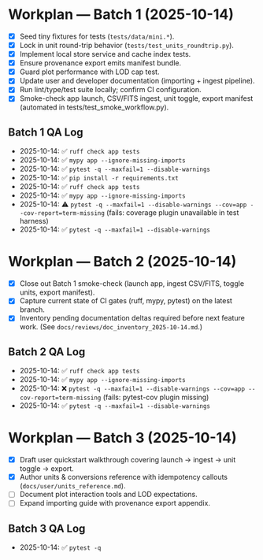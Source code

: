 # Workplan — Batch 1 (2025-10-14)

- [x] Seed tiny fixtures for tests (`tests/data/mini.*`).
- [x] Lock in unit round-trip behavior (`tests/test_units_roundtrip.py`).
- [x] Implement local store service and cache index tests.
- [x] Ensure provenance export emits manifest bundle.
- [x] Guard plot performance with LOD cap test.
- [x] Update user and developer documentation (importing + ingest pipeline).
- [x] Run lint/type/test suite locally; confirm CI configuration.
- [x] Smoke-check app launch, CSV/FITS ingest, unit toggle, export manifest (automated in tests/test_smoke_workflow.py).

## Batch 1 QA Log

- 2025-10-14: ✅ `ruff check app tests`
- 2025-10-14: ✅ `mypy app --ignore-missing-imports`
- 2025-10-14: ✅ `pytest -q --maxfail=1 --disable-warnings`
- 2025-10-14: ✅ `pip install -r requirements.txt`
- 2025-10-14: ✅ `ruff check app tests`
- 2025-10-14: ✅ `mypy app --ignore-missing-imports`
- 2025-10-14: ⚠️ `pytest -q --maxfail=1 --disable-warnings --cov=app --cov-report=term-missing` (fails: coverage plugin unavailable in test harness)
- 2025-10-14: ✅ `pytest -q --maxfail=1 --disable-warnings`

# Workplan — Batch 2 (2025-10-14)

- [x] Close out Batch 1 smoke-check (launch app, ingest CSV/FITS, toggle units, export manifest).
- [x] Capture current state of CI gates (ruff, mypy, pytest) on the latest branch.
- [x] Inventory pending documentation deltas required before next feature work. (See `docs/reviews/doc_inventory_2025-10-14.md`.)

## Batch 2 QA Log

- 2025-10-14: ✅ `ruff check app tests`
- 2025-10-14: ✅ `mypy app --ignore-missing-imports`
- 2025-10-14: ❌ `pytest -q --maxfail=1 --disable-warnings --cov=app --cov-report=term-missing` (fails: pytest-cov plugin missing)
- 2025-10-14: ✅ `pytest -q --maxfail=1 --disable-warnings`

# Workplan — Batch 3 (2025-10-14)

- [x] Draft user quickstart walkthrough covering launch → ingest → unit toggle → export.
- [x] Author units & conversions reference with idempotency callouts (`docs/user/units_reference.md`).
- [ ] Document plot interaction tools and LOD expectations.
- [ ] Expand importing guide with provenance export appendix.

## Batch 3 QA Log

- 2025-10-14: ✅ `pytest -q`
